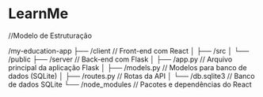 # LearnMe

//Modelo de Estruturação

/my-education-app
├── /client                // Front-end com React
│   ├── /src
│   └── /public
├── /server                // Back-end com Flask
│   ├── /app.py            // Arquivo principal da aplicação Flask
│   ├── /models.py         // Modelos para banco de dados (SQLite)
│   ├── /routes.py         // Rotas da API
│   └── /db.sqlite3        // Banco de dados SQLite
└── /node_modules          // Pacotes e dependências do React
